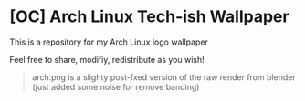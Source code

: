 # [OC] Arch Linux Tech-ish Wallpaper

This is a repository for my Arch Linux logo wallpaper

Feel free to share, modifiy, redistribute as you wish!

> arch.png is a slighty post-fxed version of the raw render from blender (just added some noise for remove banding)
